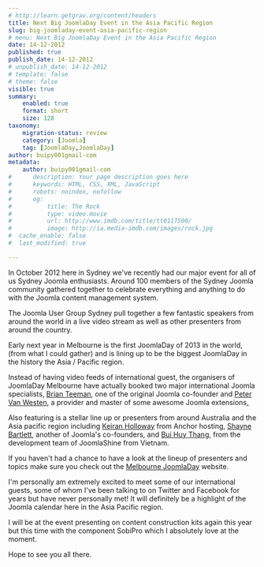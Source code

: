 ```yaml
---
# http://learn.getgrav.org/content/headers
title: Next Big JoomlaDay Event in the Asia Pacific Region
slug: big-joomladay-event-asia-pacific-region
# menu: Next Big JoomlaDay Event in the Asia Pacific Region
date: 14-12-2012
published: true
publish_date: 14-12-2012
# unpublish_date: 14-12-2012
# template: false
# theme: false
visible: true
summary:
    enabled: true
    format: short
    size: 128
taxonomy:
    migration-status: review
    category: [Joomla]
    tag: [JoomlaDay,JoomlaDay]
author: buipy001gmail-com
metadata:
    author: buipy001gmail-com
#      description: Your page description goes here
#      keywords: HTML, CSS, XML, JavaScript
#      robots: noindex, nofollow
#      og:
#          title: The Rock
#          type: video.movie
#          url: http://www.imdb.com/title/tt0117500/
#          image: http://ia.media-imdb.com/images/rock.jpg
#  cache_enable: false
#  last_modified: true

---
```


In October 2012 here in Sydney we've recently had our major event for all of us Sydney Joomla enthusiasts. Around 100 members of the Sydney Joomla community gathered together to celebrate everything and anything to do with the Joomla content management system.

The Joomla User Group Sydney pull together a few fantastic speakers from around the world in a live video stream as well as other presenters from around the country.

Early next year in Melbourne is the first JoomlaDay of 2013 in the world, (from what I could gather) and is lining up to be the biggest JoomlaDay in the history the Asia / Pacific region.

Instead of having video feeds of international guest, the organisers of JoomlaDay Melbourne have actually booked two major international Joomla specialists, [Brian Teeman](http://brian.teeman.net/ "Brian Teeman's blog"), one of the original Joomla co-founder and [Peter Van Westen](http://www.nonumber.nl/about/nonumber "Peter van Westen's profile"), a provider and master of some awesome Joomla extensions[.](http://www.nonumber.nl/about/nonumber.)

Also featuring is a stellar line up or presenters from around Australia and the Asia pacific region including [Keiran Holloway](http://melbourne.joomladay.org.au/presenters/keiran-holloway.html "Keiran Holloway profile") from Anchor hosting, [Shayne Bartlett](http://melbourne.joomladay.org.au/presenters/shayne-bartlett.html "Shayne Bartlett profile"), another of Joomla's co-founders, and [Bui Huy Thang](http://melbourne.joomladay.org.au/presenters/bui-huy-thang.html "Bui Huy Thang profile"), from the development team of JoomlaShine from Vietnam.

If you haven't had a chance to have a look at the lineup of presenters and topics make sure you check out the [Melbourne JoomlaDay](http://melbourne.joomladay.org.au/program/conference-program.html "Melbourne JoomlaDay programme") website.

I'm personally am extremely excited to meet some of our international guests, some of whom I've been talking to on Twitter and Facebook for years but have never personally met! It will definitely be a highlight of the Joomla calendar here in the Asia Pacific region.

I will be at the event presenting on content construction kits again this year but this time with the component SobiPro which I absolutely love at the moment.

Hope to see you all there.